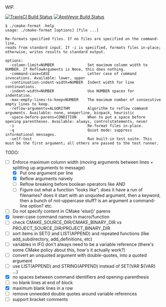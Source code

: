 WIP.

[![TravisCI Build Status](https://travis-ci.org/ligfx/cmake-format.svg?branch=master)](https://travis-ci.org/ligfx/cmake-format)
[![AppVeyor Build Status](https://ci.appveyor.com/api/projects/status/yjeg0k27l9lbyd3v?svg=true)](https://ci.appveyor.com/project/ligfx/cmake-format)

```
$ ./cmake-format -help
usage: ./cmake-format [options] [file ...]

Re-formats specified files. If no files are specified on the command-line,
reads from standard input. If -i is specified, formats files in-place;
otherwise, writes results to standard output.

options:
  -column-limit=NUMBER               Set maximum column width to NUMBER. If ReflowArguments is None, this does nothing.
  -command-case=CASE                 Letter case of command invocations. Available: lower, upper
  -continuation-indent-width=NUMBER  Indent width for line continuations.
  -indent-width=NUMBER               Use NUMBER spaces for indentation.
  -max-empty-lines-to-keep=NUMBER    The maximum number of consecutive empty lines to keep.
  -reflow-arguments=ALGORITHM        Algorithm to reflow command arguments. Available: none, oneperline, binpack, heuristic
  -space-before-parens=CONDITION     When to put a space before opening parentheses. Available: always, controlstatements, never
  -i                                 Re-format files in-place.
  -q                                 Quiet mode: suppress informational messages.
  -self-test                         Run built-in test suite. This must be the first argument; all others are passed to the test runner.
```

TODO:
- [ ] Enforce maximum column width (moving arguments between lines + splitting up arguments to message)
  - [x] Put one argument per line
  - [x] Reflow arguments naively
  - [ ] Reflow breaking before boolean operators like AND
  - [ ] Figure out what a function "looks like"; does it have a run of filenames? does it start with an unquoted argument, then a keyword, then a bunch of not-uppercase stuff? is an argument a command-line option? etc.
- [ ] Do not specify content in CMake 'else()' parens
- [x] lower-case command names in macro/function
- [ ] check CMAKE_SOURCE_DIR/CMAKE_BINARY_DIR vs PROJECT_SOURCE_DIR/PROJECT_BINARY_DIR
- [ ] sort items in SET() and LIST(APPEND) and repeated functions (like add_subdirectory, add_definitions, etc)
- [ ] variables in IF() don't always need to be a variable reference (there's some CMake policy about this, how's it actually work?)
- [ ] convert an unquoted argument with double-quotes, into a quoted argument
- [ ] use LIST(APPEND) and STRING(APPEND) instead of SET(VAR ${VAR} ...)
- [x] no spaces between command identifiers and opening-parenthesis
- [ ] no blank lines at end of block
- [x] maximum blank lines in a row
- [ ] remove unneeded double quotes around variable references
- [ ] support bracket comments
